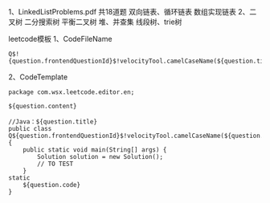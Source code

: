 1、LinkedListProblems.pdf
    共18道题
    双向链表、循环链表
    数组实现链表
2、二叉树
    二分搜索树
    平衡二叉树
    堆、并查集
    线段树、trie树
    
    
    
leetcode模板
1、CodeFileName
```shell script
Q$!{question.frontendQuestionId}$!velocityTool.camelCaseName(${question.titleSlug})
```

2、CodeTemplate
```shell script
package com.wsx.leetcode.editor.en;

${question.content}

//Java：${question.title}
public class Q${question.frontendQuestionId}$!velocityTool.camelCaseName(${question.titleSlug}){
    public static void main(String[] args) {
        Solution solution = new Solution();
        // TO TEST
    }
static
    ${question.code}
}
```